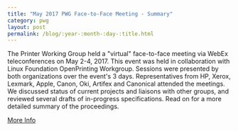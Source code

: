 ```yaml
---
title: "May 2017 PWG Face-to-Face Meeting - Summary"
category: pwg
layout: post
permalink: /blog/:year-:month-:day-:title.html
---
```


The Printer Working Group held a "virtual" face-to-face meeting via WebEx teleconferences on May 2-4, 2017. This event was held  in collaboration with Linux Foundation OpenPrinting Workgroup. Sessions were presented by both organizations over the event's 3 days. Representatives from HP, Xerox, Lexmark, Apple, Canon, Oki, Artifex and Canonical attended the meetings. We discussed status of current projects and liaisons with other groups, and reviewed several drafts of in-progress specifications. Read on for a more detailed summary of the proceedings.

<a class="btn btn-secondary btn-sm" href="https://www.pwg.org/blog/pwg-may-2017-F2F-summary.html">More Info</a>
